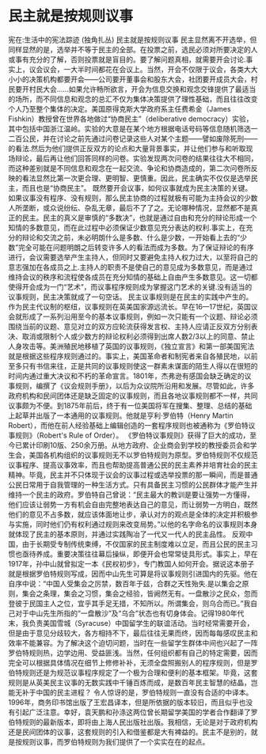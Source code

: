 # 民主就是按规则议事

宪在:生活中的宪法踪迹 (独角扎丛)
民主就是按规则议事
民主显然离不开选举，但同样显然的是，选举并不等于民主的全部。在投票之前，选民必须对所要决定的人或事有充分的了解，否则投票就是盲目的。要了解问题真相，就需要开会讨论.事实上，议会议会，一大半时间都花在会议上。当然，开会不仅限于议会，各类大大小小的决策机构都要开会——公司要开董事会和股东大会，社团要开成员大会，村民要开村民大会……如果允许畅所欲言，开会为信息交换和观念交锋提供了最适当的场所，而不同信息和观念的总汇不仅为集体决策提供了理性基础，而且往往改变个人乃至整个集体的决定。美国原得克斯大学政府系主任费希金（James Fishkin）教授曾在世界各地做过“协商民主”（deliberative democracy）实验，其中包括中国浙江温岭。实验的大意是在某个地方根据电话号码等信息随机筛选一二百公民，并在讨论之前先通过问卷记录这些人对某个主题——譬如废除死刑——的看法.然后为他们提供正反双方的论点和大量背景事实，并让他们参与和听取现场辩论，最后再让他们回答同样的问卷。实验发现两次问卷的结果往往大不相同，而这种差别就是不同信息和观念在一起交流、争论和协商造成的，第二次问卷所反映的看法显然比第一次更合理、更明智、更慎重。因此，民主确实不仅仅是选举民主，而且也是“协商民主”。
既然要开会议事，如何议事就成为民主决策的关键。如果议事没有程序、没有规则，那么民主协商的过程就极有可能为主持会议的少数人所垄断，或众说纷纭、杂乱无章，最后不了了之。无论哪种情况，显然都不是真正的民主。民主的真义是审慎的“多数决”，也就是通过自由和充分的辩论形成一个知情的多数意见，而在此过程中必须保证少数意见充分表达的权利.事实上，在充分的辩论和交流之前，未必明朗什么是多数、什么是少数，一开始看上去的“少数”完全可能在问题明朗之后转变许多人的看法而成为多数。为了保证辩论的有序进行，会议需要选举产生主持人，但同时又要避免主持人权力过大，以至将自己的意志强加在各成员之上.主持人的职责不是使自己的意见成为多数意见，而是通过维持会议的秩序和流程使各成员在充分知情的基础上自由产生多数意见。这一切都使得开会成为一门“艺术”，而议事程序规则成为掌握这门艺术的关键.没有适当的议事规则，民主决策就成了一句空话。
民主议事规则是在民主的实践中产生的。作为民主代议制的枢纽，议事规则在英美国家源远流长。早在16—17世纪，英国议会就形成了一系列沿用至今的基本议事规则，例如一次只能有一个议题、辩论必须围绕当前的议题、意见对立的双方应轮流获得发言权、主持人应请正反双方分别表决、取消或限制个人或少数方的辩论权利必须得到出席人数2/3以上的同意、禁止人身攻击等。美洲殖民地移植了英国的议事规则，《独立宣言》和第一部美国宪法就是根据这些程序规则通过的。事实上，美国革命者和制宪者来自各殖民地，以前至多只有书信来往，正是共同的议事规则使这一群素未谋面的陌生人得以在很短的时间内通过重大决议和不朽的革命宣言。1801年，杰弗逊有感国会缺乏确定的议事规则，编撰了《议会规则手册》，以后为众议院所沿用和发展。尽管如此，许多政府机构和民间团体还是缺乏固定的议事规则，而且各地议事规则都不一样，共同议事颇为不便。到1875年前后，终于有一位美国将军在搜集、整理、总结的基础上起草并出版了一本通用的议事规则。他就是亨利·罗伯特（Henry Martin Robert），而他在前人经验基础上编辑创造的一套程序规则也被通称为《罗伯特议事规则》（Robert's Rule of Order）。
《罗伯特议事规则》获得了巨大的成功，至今已累计印刷10版、250余万册。从地方政府、企业商会到学校的教授委员会和学生会，美国各机构组织的议事规则无不以罗伯特规则为原型。罗伯特规则不仅规范议事程序、提高议事效率，而且也帮助提高普通公民的民主素养并培育社会的民主精神。毕竟，民主并不只体现于议会的议事过程或选举投票的那一瞬间，而是普通公民日常用于自我管理的一种生活方式。只有具备民主习惯的公民群体才能产生并维持一个民主的政府。罗伯特自己曾说：“民主最大的教训是要让强势一方懂得，他们应该让弱势一方有机会自由完整地表达自己的意见，而让弱势一方明白，既然他们的意见不占多数，就应该体面地让步，承认对方的观点是全体的决定并积极参与实施，同时他们仍有权利通过规则来改变局势。”以他的名字命名的议事规则本身就体现了民主的基本原则，并通过实践陶冶了一代又一代人的民主品性。
反观中国，由于长期受专制传统束缚，不仅国家的民主制度难以立足，而且公民的民主习惯也亟待养成。重要决策往往幕后操纵，即便开会也常常徒具形式。事实上，早在1917年，孙中山就曾拟定一本《民权初步》，专门教国人如何开会。据说这本册子就是根据罗伯特规则写成，因而中山先生可算是将议事规则引进国内的先驱。他在自序中说：“中国人受集会之厉禁，数百年于兹，合群之天性殆失.是以集会之原则，集会之条理，集会之习惯，集会之经验，皆阙然无有。一盘散沙之民众，忽而登彼于民国主人之位，宜乎其手足无措，不知所以。所谓集会，则乌合而已。”我自己对于中山先生所指的“一盘散沙”及“乌合”状态也有切身体会。记得1980年代末，我负责美国雪城（Syracuse）中国留学生的联谊活动。当时经常需要开会，但是由于意见分歧较大，各方相持不下，最后往往无果而终，因而每每感叹民主和效率不能兼容。为了解决这个迫切问题，当时在一些留学生群体中间也兴起了一阵罗伯特规则热，边学边用、受益匪浅。当然，任何组织都有自己的特定需要，因而完全可以根据具体情况在细节上修修补补，无须全盘照搬别人的程序规则，但是罗伯特规则还是为规范议事程序规定了一个极为合理和便利的基本框架。毕竟，这套规则是从英美民主议事的无数实践中千锤百炼而成，是数百年民主智慧的结晶，岂能无补于中国的民主进程？
令人惊讶的是，罗伯特规则一直没有合适的中译本。1996年，商务印书馆出版了王宏昌译本，但是所依据的版本较旧，而且似乎也没有引起广泛注意。幸好，袁天鹏和孙涤这两位曾长期留学美国的学者合作翻译了罗伯特规则的最新版本，即将由上海人民出版社出版。我相信，无论是对于政府机构还是民间团体的议事，这套规则的引入和借鉴都是大有裨益的。民主不是别的，就是按规则议事，而罗伯特规则为我们提供了一个实实在在的起点。